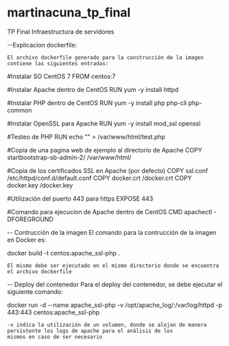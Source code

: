 # martinacuna_tp_final
TP Final Infraestructura de servidores

--Explicacion dockerfile:

	El archivo dockerfile generado para la construcción de la imagen contiene las siguientes entradas:
#Instalar SO CentOS 7
FROM centos:7

#Instalar Apache dentro de CentOS
RUN yum -y install httpd

#Instalar PHP dentro de CentOS
RUN yum -y install php php-cli php-common

#Instalar OpenSSL para Apache
RUN yum -y install mod_ssl openssl

#Testeo de PHP
RUN echo "<?php phpinfo(); ?>" > /var/www/html/test.php

#Copia de una pagina web de ejemplo al directorio de Apache
COPY startbootstrap-sb-admin-2/ /var/www/html/

#Copia de los certificados SSL en Apache (por defecto)
COPY ssl.conf /etc/httpd/conf.d/default.conf
COPY docker.crt /docker.crt
COPY docker.key /docker.key

#Utilización del puerto 443 para https
EXPOSE 443

#Comando para ejecucion de Apache dentro de CentOS
CMD apachectl -DFOREGROUND

-- Contrucción de la imagen
	El comando para la contrucción de la imagen en Docker es:

docker build -t centos:apache_ssl-php .

	El mismo debe ser ejecutado en el mismo directorio donde se encuentra el archivo dockerfile

-- Deploy del contenedor
	Para el deploy del contenedor, se debe ejecutar el siguiente comando:

docker run -d --name apache_ssl-php -v /opt/apache_log/:/var/log/httpd -p 443:443 centos:apache_ssl-php

	-v indica la utilización de un volumen, donde se alojan de manera persistente los logs de apache para el análisis de los 
	mismos en caso de ser necesario

